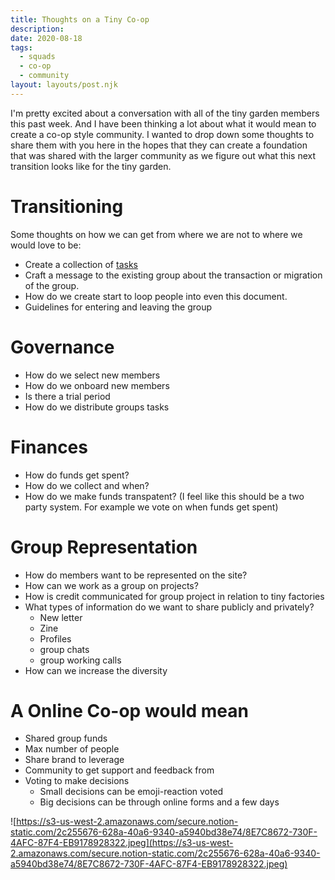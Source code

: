 ```yaml
---
title: Thoughts on a Tiny Co-op
description:
date: 2020-08-18
tags:
  - squads
  - co-op
  - community
layout: layouts/post.njk
---
```

I'm pretty excited about a conversation with all of the tiny garden members this past week. And I have been thinking a lot about what it would mean to create a co-op style community. I wanted to drop down some thoughts to share them with you here in the hopes that they can create a foundation that was shared with the larger community as we figure out what this next transition looks like for the tiny garden.

# Transitioning

Some thoughts on how we can get from where we are not to where we would love to be:

- Create a collection of [tasks](https://www.notion.so/tinyfactories/A-Tiny-Co-op-58fb472eb52241c8af2b3e81b0fb8887#1bb4eb4f144a4761be574ad607030a31)
- Craft a message to the existing group about the transaction or migration of the group.
- How do we create start to loop people into even this document.
- Guidelines for entering and leaving the group

# Governance

- How do we select new members
- How do we onboard new members
- Is there a trial period
- How do we distribute groups tasks

# Finances

- How do funds get spent?
- How do we collect and when?
- How do we make funds transpatent? (I feel like this should be a two party system. For example we vote on when funds get spent)

# Group Representation

- How do members want to be represented on the site?
- How can we work as a group on projects?
- How is credit communicated for group project in relation to tiny factories
- What types of information do we want to share publicly and privately?
    - New letter
    - Zine
    - Profiles
    - group chats
    - group working calls
- How can we increase the diversity

# A Online Co-op would mean

- Shared group funds
- Max number of people
- Share brand to leverage
- Community to get support and feedback from
- Voting to make decisions
    - Small decisions can be emoji-reaction voted
    - Big decisions can be through online forms and a few days

![https://s3-us-west-2.amazonaws.com/secure.notion-static.com/2c255676-628a-40a6-9340-a5940bd38e74/8E7C8672-730F-4AFC-87F4-EB9178928322.jpeg](https://s3-us-west-2.amazonaws.com/secure.notion-static.com/2c255676-628a-40a6-9340-a5940bd38e74/8E7C8672-730F-4AFC-87F4-EB9178928322.jpeg)
